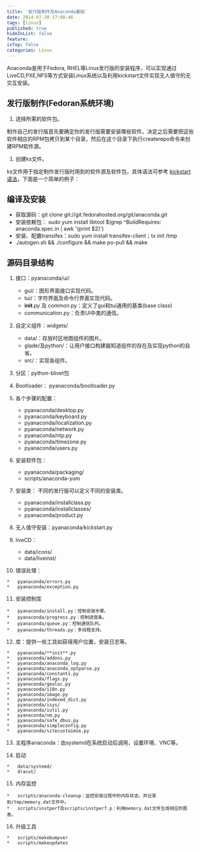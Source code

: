 ```yaml
---
title: '发行版制作及Anaconda基础'
date: 2014-07-30 17:08:46
tags: [linux]
published: true
hideInList: false
feature: 
isTop: false
categories: Linux
---
```


Anaconda是用于Fedora, RHEL等Linux发行版的安装程序，可以实现通过LiveCD,PXE,NFS等方式安装Linux系统以及利用kickstart文件实现无人值守的无交互安装。

发行版制作(Fedoran系统环境)
------------------

1.  选择所需的软件包。

制作自己的发行版首先要确定你的发行版需要安装哪些软件。决定之后需要把这些软件相应的RPM包拷贝到某个目录，然后在这个目录下执行createrepo命令来创建RPM软件源。

1.  创建ks文件。

ks文件用于指定制作发行版时用到的软件源及软件包，具体语法可参考 [kickstart语法](http://fedoraproject.org/wiki/Anaconda/Kickstart)，下面是一个简单的例子：

编译及安装
-----

*   获取源码：git clone git://git.fedorahosted.org/git/anaconda.git
*   安装依赖包： sudo yum install libtool $(grep ^BuildRequires: anaconda.spec.in | awk '{print $2}')
*   安装、配置transifex：sudo yum install transifex-client；tx init /tmp
*   ./autogen.sh && ./configure && make po-pull && make

源码目录结构
------

1.  接口：pyanaconda/ui/
    
    *   gui/：图形界面接口实现代码。
    *   tui/：字符界面及命令行界面实现代码。
    *   __init__.py 及 common.py：定义了gui和tui通用的基类(base class)
    *   communication.py：负责UI中类的通信。
2.  自定义组件：widgets/
    
    *   data/：存放时区地图组件的图片。
    *   glade/及python/：让用户接口构建器知道组件的存在及实现python的自省。
    *   src/：实现各组件。
3.  分区：python-blivet包
    
4.  Bootloader： pyanaconda/bootloader.py
    
5.  各个步骤的配置：
    
    *   pyanaconda/desktop.py
    *   pyanaconda/keyboard.py
    *   pyanaconda/localization.py
    *   pyanaconda/network.py
    *   pyanaconda/ntp.py
    *   pyanaconda/timezone.py
    *   pyanaconda/users.py
6.  安装软件包：
    
    *   pyanaconda/packaging/
    *   scripts/anaconda-yum
7.  安装类： 不同的发行版可以定义不同的安装类。
    
    *   pyanaconda/installclass.py
    *   pyanaconda/installclasses/
    *   pyanaconda/product.py
8.  无人值守安装：pyanaconda/kickstart.py
    
9.  liveCD：
    
    *   data/icons/
    *   data/liveinst/
10.  错误处理：
    
    *   pyanaconda/errors.py
    *   pyanaconda/exception.py
11.  安装控制库
    
    *   pyanaconda/install.py：控制安装步骤。
    *   pyanaconda/progress.py：控制进度条。
    *   pyanaconda/queue.py：控制通信队列。
    *   pyanaconda/threads.py：多线程支持。
12.  库：提供一些工具如获得用户位置，安装日志等。
    
    *   pyanaconda/**init**.py
    *   pyanaconda/addons.py
    *   pyanaconda/anaconda_log.py
    *   pyanaconda/anaconda_optparse.py
    *   pyanaconda/constants.py
    *   pyanaconda/flags.py
    *   pyanaconda/geoloc.py
    *   pyanaconda/i18n.py
    *   pyanaconda/image.py
    *   pyanaconda/indexed_dict.py
    *   pyanaconda/isys/
    *   pyanaconda/iutil.py
    *   pyanaconda/nm.py
    *   pyanaconda/safe_dbus.py
    *   pyanaconda/simpleconfig.py
    *   pyanaconda/sitecustoimze.py
13.  主程序anaconda：由systemd在系统启动后调用，设置环境、VNC等。
    
14.  启动
    
    *   data/systemd/
    *   dracut/
15.  内存监控
    
    *   scripts/anaconda-cleanup：监控安装过程中的内存状态，并记录到/tmp/memory.dat文件中。
    *   scripts/instperf及scripts/instperf.p：利用memory.dat文件生成相应的图表。
16.  升级工具
    
    *   scripts/makebumpver
    *   scripts/makeupdates
